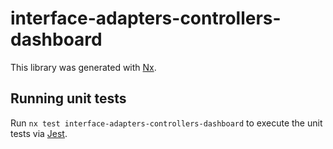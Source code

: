 # interface-adapters-controllers-dashboard

This library was generated with [Nx](https://nx.dev).

## Running unit tests

Run `nx test interface-adapters-controllers-dashboard` to execute the unit tests via [Jest](https://jestjs.io).
